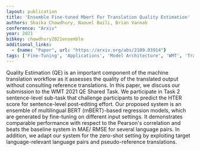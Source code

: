 ```yaml
---
layout: publication
title: 'Ensemble Fine-tuned Mbert For Translation Quality Estimation'
authors: Shaika Chowdhury, Naouel Baili, Brian Vannah
conference: "Arxiv"
year: 2021
bibkey: chowdhury2021ensemble
additional_links:
  - {name: "Paper", url: "https://arxiv.org/abs/2109.03914"}
tags: ['Fine-Tuning', 'Applications', 'Model Architecture', 'WMT', 'Training Techniques', 'Pretraining Methods', 'BERT']
---
```

Quality Estimation (QE) is an important component of the machine translation
workflow as it assesses the quality of the translated output without consulting
reference translations. In this paper, we discuss our submission to the WMT
2021 QE Shared Task. We participate in Task 2 sentence-level sub-task that
challenge participants to predict the HTER score for sentence-level
post-editing effort. Our proposed system is an ensemble of multilingual BERT
(mBERT)-based regression models, which are generated by fine-tuning on
different input settings. It demonstrates comparable performance with respect
to the Pearson's correlation and beats the baseline system in MAE/ RMSE for
several language pairs. In addition, we adapt our system for the zero-shot
setting by exploiting target language-relevant language pairs and
pseudo-reference translations.
